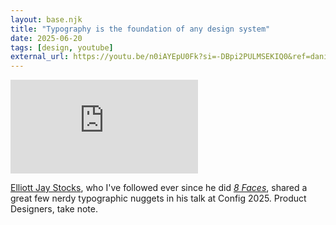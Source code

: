 ```yaml
---
layout: base.njk
title: "Typography is the foundation of any design system"
date: 2025-06-20
tags: [design, youtube]
external_url: https://youtu.be/n0iAYEpU0Fk?si=-DBpi2PULMSEKIQ0&ref=daniel.pizza
---
```


<div class="mt-7 relative w-full pb-[56.25%] overflow-hidden">
  <iframe
    class="absolute top-0 left-0 w-full h-full"
    src="https://www.youtube-nocookie.com/embed/n0iAYEpU0Fk?si=-DBpi2PULMSEKIQ0&amp;controls=0" 
    title="YouTube video player"
    frameborder="0"
    allow="accelerometer; autoplay; clipboard-write; encrypted-media; gyroscope; picture-in-picture; web-share"
    referrerpolicy="strict-origin-when-cross-origin"
    allowfullscreen>
  </iframe>
</div>

[Elliott Jay Stocks](https://elliotjaystocks.com/?ref=daniel.pizza "Elliott Jay Stocks's personal website"), who I've followed ever since he did [_8 Faces_](https://8faces.com/?ref=daniel.pizza "8 Faces Magazine"), shared a great few nerdy typographic nuggets in his talk at Config 2025. Product Designers, take note.
